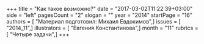 +++
title = "Как такое возможно?"
date = "2017-03-02T11:22:39+03:00"
side = "left"
pagesCount = "2"
slogan = ""
year = "2014"
startPage = "16"
authors = [ "Материал подготовил: Михаил Евдокимов",]
issues = [ "2014_11",]
illustrators = [ "Евгения Константинова",]
month = "11"
rubrics = [ "Четыре задачи",]
+++
